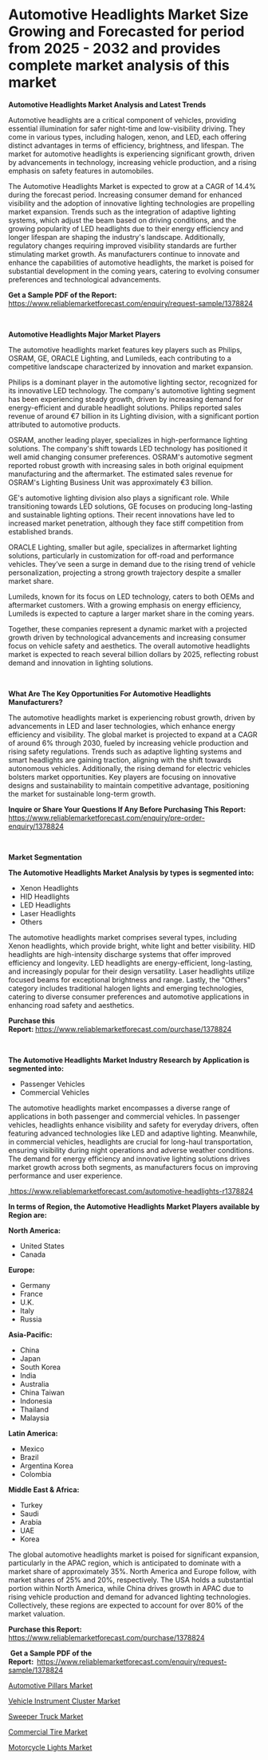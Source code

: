 <p><h1>Automotive Headlights Market Size Growing and Forecasted for period from 2025 - 2032 and provides complete market analysis of this market</h1></p><p><strong>Automotive Headlights Market Analysis and Latest Trends</strong></p>
<p><p>Automotive headlights are a critical component of vehicles, providing essential illumination for safer night-time and low-visibility driving. They come in various types, including halogen, xenon, and LED, each offering distinct advantages in terms of efficiency, brightness, and lifespan. The market for automotive headlights is experiencing significant growth, driven by advancements in technology, increasing vehicle production, and a rising emphasis on safety features in automobiles.</p><p>The Automotive Headlights Market is expected to grow at a CAGR of 14.4% during the forecast period. Increasing consumer demand for enhanced visibility and the adoption of innovative lighting technologies are propelling market expansion. Trends such as the integration of adaptive lighting systems, which adjust the beam based on driving conditions, and the growing popularity of LED headlights due to their energy efficiency and longer lifespan are shaping the industry's landscape. Additionally, regulatory changes requiring improved visibility standards are further stimulating market growth. As manufacturers continue to innovate and enhance the capabilities of automotive headlights, the market is poised for substantial development in the coming years, catering to evolving consumer preferences and technological advancements.</p></p>
<p><strong>Get a Sample PDF of the Report:&nbsp;</strong> <a href="https://www.reliablemarketforecast.com/enquiry/request-sample/1378824?utm_campaign=1134&utm_medium=2&utm_source=Github&utm_content=ia&utm_term=30032025&utm_id=automotive-headlights">https://www.reliablemarketforecast.com/enquiry/request-sample/1378824</a></p>
<p>&nbsp;</p>
<p><strong>Automotive Headlights Major Market Players</strong></p>
<p><p>The automotive headlights market features key players such as Philips, OSRAM, GE, ORACLE Lighting, and Lumileds, each contributing to a competitive landscape characterized by innovation and market expansion.</p><p>Philips is a dominant player in the automotive lighting sector, recognized for its innovative LED technology. The company's automotive lighting segment has been experiencing steady growth, driven by increasing demand for energy-efficient and durable headlight solutions. Philips reported sales revenue of around €7 billion in its Lighting division, with a significant portion attributed to automotive products.</p><p>OSRAM, another leading player, specializes in high-performance lighting solutions. The company's shift towards LED technology has positioned it well amid changing consumer preferences. OSRAM's automotive segment reported robust growth with increasing sales in both original equipment manufacturing and the aftermarket. The estimated sales revenue for OSRAM's Lighting Business Unit was approximately €3 billion.</p><p>GE's automotive lighting division also plays a significant role. While transitioning towards LED solutions, GE focuses on producing long-lasting and sustainable lighting options. Their recent innovations have led to increased market penetration, although they face stiff competition from established brands.</p><p>ORACLE Lighting, smaller but agile, specializes in aftermarket lighting solutions, particularly in customization for off-road and performance vehicles. They’ve seen a surge in demand due to the rising trend of vehicle personalization, projecting a strong growth trajectory despite a smaller market share.</p><p>Lumileds, known for its focus on LED technology, caters to both OEMs and aftermarket customers. With a growing emphasis on energy efficiency, Lumileds is expected to capture a larger market share in the coming years.</p><p>Together, these companies represent a dynamic market with a projected growth driven by technological advancements and increasing consumer focus on vehicle safety and aesthetics. The overall automotive headlights market is expected to reach several billion dollars by 2025, reflecting robust demand and innovation in lighting solutions.</p></p>
<p>&nbsp;</p>
<p><strong>What Are The Key Opportunities For Automotive Headlights Manufacturers?</strong></p>
<p><p>The automotive headlights market is experiencing robust growth, driven by advancements in LED and laser technologies, which enhance energy efficiency and visibility. The global market is projected to expand at a CAGR of around 6% through 2030, fueled by increasing vehicle production and rising safety regulations. Trends such as adaptive lighting systems and smart headlights are gaining traction, aligning with the shift towards autonomous vehicles. Additionally, the rising demand for electric vehicles bolsters market opportunities. Key players are focusing on innovative designs and sustainability to maintain competitive advantage, positioning the market for sustainable long-term growth.</p></p>
<p><strong>Inquire or Share Your Questions If Any Before Purchasing This Report:</strong> <a href="https://www.reliablemarketforecast.com/enquiry/pre-order-enquiry/1378824?utm_campaign=1134&utm_medium=2&utm_source=Github&utm_content=ia&utm_term=30032025&utm_id=automotive-headlights">https://www.reliablemarketforecast.com/enquiry/pre-order-enquiry/1378824</a></p>
<p>&nbsp;</p>
<p><strong>Market Segmentation</strong></p>
<p><strong>The Automotive Headlights Market Analysis by types is segmented into:</strong></p>
<p><ul><li>Xenon Headlights</li><li>HID Headlights</li><li>LED Headlights</li><li>Laser Headlights</li><li>Others</li></ul></p>
<p><p>The automotive headlights market comprises several types, including Xenon headlights, which provide bright, white light and better visibility. HID headlights are high-intensity discharge systems that offer improved efficiency and longevity. LED headlights are energy-efficient, long-lasting, and increasingly popular for their design versatility. Laser headlights utilize focused beams for exceptional brightness and range. Lastly, the "Others" category includes traditional halogen lights and emerging technologies, catering to diverse consumer preferences and automotive applications in enhancing road safety and aesthetics.</p></p>
<p><strong>Purchase this Report:&nbsp;</strong><a href="https://www.reliablemarketforecast.com/purchase/1378824?utm_campaign=1134&utm_medium=2&utm_source=Github&utm_content=ia&utm_term=30032025&utm_id=automotive-headlights">https://www.reliablemarketforecast.com/purchase/1378824</a></p>
<p>&nbsp;</p>
<p><strong>The Automotive Headlights Market Industry Research by Application is segmented into:</strong></p>
<p><ul><li>Passenger Vehicles</li><li>Commercial Vehicles</li></ul></p>
<p><p>The automotive headlights market encompasses a diverse range of applications in both passenger and commercial vehicles. In passenger vehicles, headlights enhance visibility and safety for everyday drivers, often featuring advanced technologies like LED and adaptive lighting. Meanwhile, in commercial vehicles, headlights are crucial for long-haul transportation, ensuring visibility during night operations and adverse weather conditions. The demand for energy efficiency and innovative lighting solutions drives market growth across both segments, as manufacturers focus on improving performance and user experience.</p></p>
<p><a href="https://www.reliablemarketforecast.com/automotive-headlights-r1378824?utm_campaign=1134&utm_medium=2&utm_source=Github&utm_content=ia&utm_term=30032025&utm_id=automotive-headlights">&nbsp;https://www.reliablemarketforecast.com/automotive-headlights-r1378824</a></p>
<p><strong>In terms of Region, the Automotive Headlights Market Players available by Region are:</strong></p>
<p>
    <p> <strong> North America: </strong>
        <ul>
            <li>United States</li>
            <li>Canada</li>
        </ul>
        </p> 
    <p> <strong> Europe: </strong>
        <ul>
            <li>Germany</li>
            <li>France</li>
            <li>U.K.</li>
            <li>Italy</li>
            <li>Russia</li>
        </ul>
        </p> 
    <p> <strong> Asia-Pacific: </strong>
        <ul>
            <li>China</li>
            <li>Japan</li>
            <li>South Korea</li>
            <li>India</li>
            <li>Australia</li>
            <li>China Taiwan</li>
            <li>Indonesia</li>
            <li>Thailand</li>
            <li>Malaysia</li>
        </ul>
        </p> 
    <p> <strong> Latin America: </strong>
        <ul>
            <li>Mexico</li>
            <li>Brazil</li>
            <li>Argentina Korea</li>
            <li>Colombia</li>
        </ul>
        </p> 
    <p> <strong> Middle East & Africa: </strong>
        <ul>
            <li>Turkey</li>
            <li>Saudi</li>
            <li>Arabia</li>
            <li>UAE</li>
            <li>Korea</li>
        </ul>
    </p>
    </p>
<p><p>The global automotive headlights market is poised for significant expansion, particularly in the APAC region, which is anticipated to dominate with a market share of approximately 35%. North America and Europe follow, with market shares of 25% and 20%, respectively. The USA holds a substantial portion within North America, while China drives growth in APAC due to rising vehicle production and demand for advanced lighting technologies. Collectively, these regions are expected to account for over 80% of the market valuation.</p></p>
<p><strong>Purchase this Report: </strong><a href="https://www.reliablemarketforecast.com/purchase/1378824?utm_campaign=1134&utm_medium=2&utm_source=Github&utm_content=ia&utm_term=30032025&utm_id=automotive-headlights">https://www.reliablemarketforecast.com/purchase/1378824</a></p>
<p>&nbsp;<strong>Get a Sample PDF of the Report:&nbsp;&nbsp;</strong><a href="https://www.reliablemarketforecast.com/enquiry/request-sample/1378824?utm_campaign=1134&utm_medium=2&utm_source=Github&utm_content=ia&utm_term=30032025&utm_id=automotive-headlights">https://www.reliablemarketforecast.com/enquiry/request-sample/1378824</a></p>
<p><strong></strong></p>
<p><p><a href="https://github.com/zemonarutaep/Market-Research-Report-List-1/blob/main/automotive-pillars-market.md?utm_campaign=1134&utm_medium=2&utm_source=Github&utm_content=ia&utm_term=30032025&utm_id=automotive-headlights">Automotive Pillars Market</a></p><p><a href="https://github.com/donnypolan/Market-Research-Report-List-1/blob/main/vehicle-instrument-cluster-market.md?utm_campaign=1134&utm_medium=2&utm_source=Github&utm_content=ia&utm_term=30032025&utm_id=automotive-headlights">Vehicle Instrument Cluster Market</a></p><p><a href="https://github.com/buluckcapps2/Market-Research-Report-List-1/blob/main/sweeper-truck-market.md?utm_campaign=1134&utm_medium=2&utm_source=Github&utm_content=ia&utm_term=30032025&utm_id=automotive-headlights">Sweeper Truck Market</a></p><p><a href="https://github.com/eleussabra/Market-Research-Report-List-1/blob/main/commercial-tire-market.md?utm_campaign=1134&utm_medium=2&utm_source=Github&utm_content=ia&utm_term=30032025&utm_id=automotive-headlights">Commercial Tire Market</a></p><p><a href="https://github.com/floengsubb/Market-Research-Report-List-1/blob/main/motorcycle-lights-market.md?utm_campaign=1134&utm_medium=2&utm_source=Github&utm_content=ia&utm_term=30032025&utm_id=automotive-headlights">Motorcycle Lights Market</a></p></p>